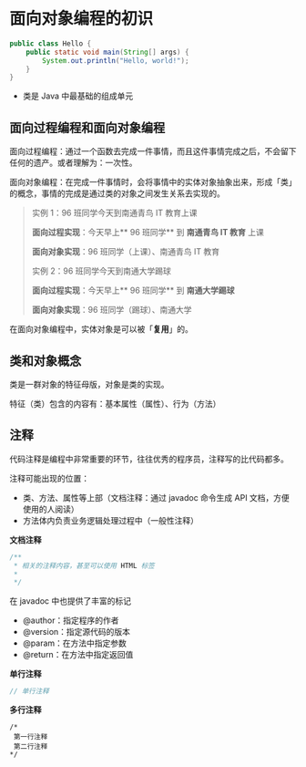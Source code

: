 # 面向对象编程的初识

```java
public class Hello {
    public static void main(String[] args) {
        System.out.println("Hello, world!");
    }
}
```

* 类是 Java 中最基础的组成单元

## 面向过程编程和面向对象编程

面向过程编程：通过一个函数去完成一件事情，而且这件事情完成之后，不会留下任何的遗产。或者理解为：一次性。

面向对象编程：在完成一件事情时，会将事情中的实体对象抽象出来，形成「类」的概念，事情的完成是通过类的对象之间发生关系去实现的。

> 实例 1：96 班同学今天到南通青鸟 IT 教育上课
>
> **面向过程实现**：今天早上** 96 班同学** 到 **南通青鸟 IT 教育** 上课
>
> **面向对象实现**：96 班同学（上课）、南通青鸟 IT 教育
>
> 实例 2：96 班同学今天到南通大学踢球
>
> **面向过程实现**：今天早上** 96 班同学** 到 **南通大学踢球**
>
> **面向对象实现**：96 班同学（踢球）、南通大学

在面向对象编程中，实体对象是可以被「**复用**」的。

## 类和对象概念

类是一群对象的特征母版，对象是类的实现。

特征（类）包含的内容有：基本属性（属性）、行为（方法）

## 注释

代码注释是编程中非常重要的环节，往往优秀的程序员，注释写的比代码都多。

注释可能出现的位置：

* 类、方法、属性等上部（文档注释：通过 javadoc 命令生成 API 文档，方便使用的人阅读）
* 方法体内负责业务逻辑处理过程中（一般性注释）

**文档注释**

```java
/**
 * 相关的注释内容，甚至可以使用 HTML 标签
 * 
 */
```

在 javadoc 中也提供了丰富的标记

* @author：指定程序的作者
* @version：指定源代码的版本
* @param：在方法中指定参数
* @return：在方法中指定返回值

**单行注释**

```java
// 单行注释
```

**多行注释**

```
/*
 第一行注释
 第二行注释
*/
```



